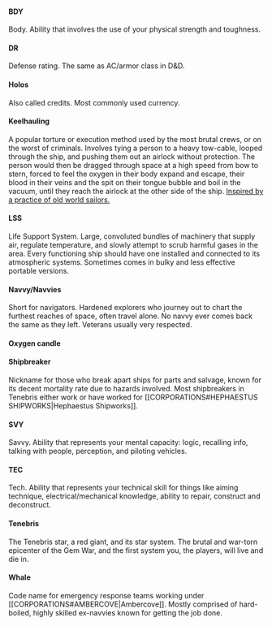 
#### BDY
Body. Ability that involves the use of your physical strength and toughness.

#### DR
Defense rating. The same as AC/armor class in D&D.

#### Holos
Also called credits. Most commonly used currency.

#### Keelhauling
A popular torture or execution method used by the most brutal crews, or on the worst of criminals. Involves tying a person to a heavy tow-cable, looped through the ship, and pushing them out an airlock without protection. The person would then be dragged through space at a high speed from bow to stern, forced to feel the oxygen in their body expand and escape, their blood in their veins and the spit on their tongue bubble and boil in the vacuum, until they reach the airlock at the other side of the ship. [Inspired by a practice of old world sailors.](https://en.wikipedia.org/wiki/Keelhauling)

#### LSS
Life Support System. Large, convoluted bundles of machinery that supply air, regulate temperature, and slowly attempt to scrub harmful gases in the area. Every functioning ship should have one installed and connected to its atmospheric systems. Sometimes comes in bulky and less effective portable versions.

#### Navvy/Navvies
Short for navigators. Hardened explorers who journey out to chart the furthest reaches of space, often travel alone. No navvy ever comes back the same as they left. Veterans usually very respected.

#### Oxygen candle


#### Shipbreaker
Nickname for those who break apart ships for parts and salvage, known for its decent mortality rate due to hazards involved. Most shipbreakers in Tenebris either work or have worked for [[CORPORATIONS#HEPHAESTUS SHIPWORKS|Hephaestus Shipworks]].

#### SVY
Savvy. Ability that represents your mental capacity: logic, recalling info, talking with people, perception, and piloting vehicles.

#### TEC
Tech. Ability that represents your technical skill for things like aiming technique, electrical/mechanical knowledge, ability to repair, construct and deconstruct.

#### Tenebris
The Tenebris star, a red giant, and its star system. The brutal and war-torn epicenter of the Gem War, and the first system you, the players, will live and die in.

#### Whale
Code name for emergency response teams working under [[CORPORATIONS#AMBERCOVE|Ambercove]]. Mostly comprised of hard-boiled, highly skilled ex-navvies known for getting the job done.

